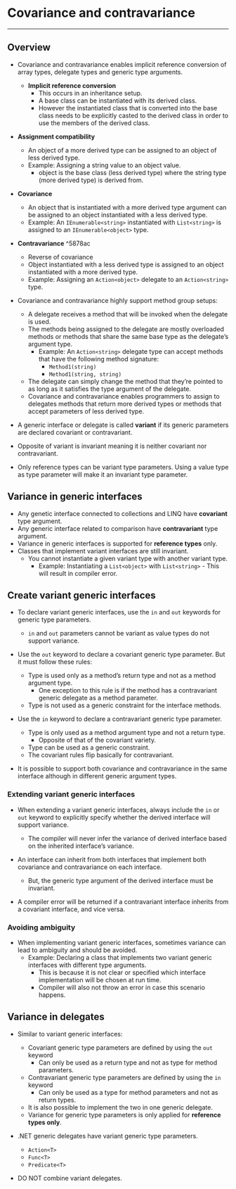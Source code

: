 # Covariance and contravariance

---

## Overview

- Covariance and contravariance enables implicit reference conversion of array types, delegate types and generic type arguments.
    - **Implicit reference conversion**
        - This occurs in an inheritance setup.
        - A base class can be instantiated with its derived class.
        - However the instantiated class that is converted into the base class needs to be explicitly casted to the derived class in order to use the members of the derived class.

- **Assignment compatibility**
    - An object of a more derived type can be assigned to an object of less derived type.
    - Example: Assigning a string value to an object value.
        - object is the base class (less derived type) where the string type (more derived type) is derived from.

- **Covariance**    
    - An object that is instantiated with a more derived type argument can be assigned to an object instantiated with a less derived type.
    - Example: An `IEnumerable<string>` instantiated with `List<string>` is assigned to an `IEnumerable<object>` type.

- **Contravariance**     ^5878ac
    - Reverse of covariance
    - Object instantiated with a less derived type is assigned to an object instantiated with a more derived type.
    - Example: Assigning an `Action<object>` delegate to an `Action<string>` type.

- Covariance and contravariance highly support method group setups:    
    - A delegate receives a method that will be invoked when the delegate is used.
    - The methods being assigned to the delegate are mostly overloaded methods or methods that share the same base type as the delegate’s argument type.
        - Example: An `Action<string>` delegate type can accept methods that have the following method signature:
            - `Method1(string)`
            - `Method1(string, string)`
    - The delegate can simply change the method that they’re pointed to as long as it satisfies the type argument of the delegate.
    - Covariance and contravariance enables programmers to assign to delegates methods that return more derived types or methods that accept parameters of less derived type.

- A generic interface or delegate is called **variant** if its generic parameters are declared covariant or contravariant.
- Opposite of variant is invariant meaning it is neither covariant nor contravariant.
- Only reference types can be variant type parameters. Using a value type as type parameter will make it an invariant type parameter.

## Variance in generic interfaces

- Any genetic interface connected to collections and LINQ have **covariant** type argument.
- Any generic interface related to comparison have **contravariant** type argument.
- Variance in generic interfaces is supported for **reference types** only.
- Classes that implement variant interfaces are still invariant.
    - You cannot instantiate a given variant type with another variant type.
        - Example: Instantiating a `List<object>` with `List<string>` - This will result in compiler error.

## Create variant generic interfaces

- To declare variant generic interfaces, use the `in` and `out` keywords for generic type parameters.
    - `in` and `out` parameters cannot be variant as value types do not support variance.

- Use the `out` keyword to declare a covariant generic type parameter. But it must follow these rules:
    - Type is used only as a method’s return type and not as a method argument type.
        - One exception to this rule is if the method has a contravariant generic delegate as a method parameter.
    - Type is not used as a generic constraint for the interface methods.

- Use the `in` keyword to declare a contravariant generic type parameter.
    - Type is only used as a method argument type and not a return type.
        - Opposite of that of the covariant variety.
    - Type can be used as a generic constraint.
    - The covariant rules flip basically for contravariant.

- It is possible to support both covariance and contravariance in the same interface although in different generic argument types.

### Extending variant generic interfaces

- When extending a variant generic interfaces, always include the `in` or `out` keyword to explicitly specify whether the derived interface will support variance.
    - The compiler will never infer the variance of derived interface based on the inherited interface’s variance.

- An interface can inherit from both interfaces that implement both covariance and contravariance on each interface.
    - But, the generic type argument of the derived interface must be invariant.

- A compiler error will be returned if a contravariant interface inherits from a covariant interface, and vice versa.

### Avoiding ambiguity

- When implementing variant generic interfaces, sometimes variance can lead to ambiguity and should be avoided.
    - Example: Declaring a class that implements two variant generic interfaces with different type arguments.
        - This is because it is not clear or specified which interface implementation will be chosen at run time.
        - Compiler will also not throw an error in case this scenario happens.

## Variance in delegates

- Similar to variant generic interfaces:
    - Covariant generic type parameters are defined by using the `out` keyword
        - Can only be used as a return type and not as type for method parameters.
    - Contravariant generic type parameters are defined by using the `in` keyword
        - Can only be used as a type for method parameters and not as return types.
    - It is also possible to implement the two in one generic delegate.
    - Variance for generic type parameters is only applied for **reference types only**.

- .NET generic delegates have variant generic type parameters.
    - `Action<T>`
    - `Func<T>`
    - `Predicate<T>`

- DO NOT combine variant delegates.